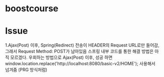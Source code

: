 # boostcourse

# Issue
1.Ajax(Post) 이후, Spring(Redirect) 전송이 HEADER의 Request URL로만 들어감, 그래서 Request Method: POST가 남아있음
  스프링 내부 코드를 통한 해결 방법은 아직 모르겠다.
  우회하는 방법으로 Ajax(Post) 이후, 성공 하면 window.location.replace('http://localhost:8080/basic-v2/HOME'); 사용해서 넘겨줌
  (PRG 방식처럼)
  
